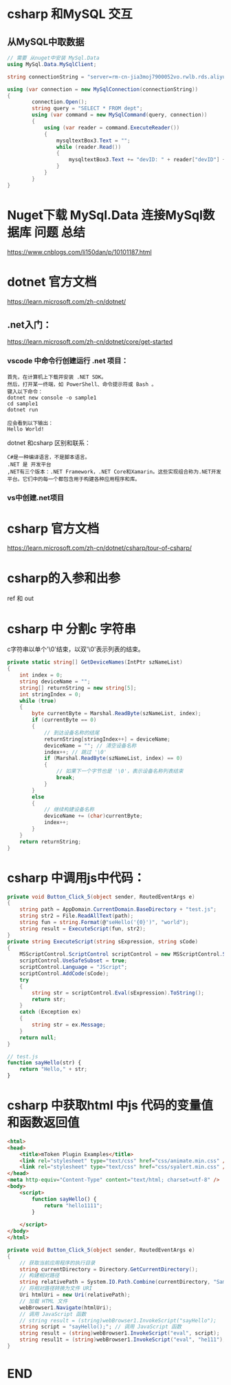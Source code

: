 

# csharp 和MySQL 交互
## 从MySQL中取数据  
```c#
// 需要 从nuget中安装 MySql.Data
using MySql.Data.MySqlClient;

string connectionString = "server=rm-cn-jia3moj7900052vo.rwlb.rds.aliyuncs.com;user=user001;password=kai_123123;database=schools";

using (var connection = new MySqlConnection(connectionString))
{
        connection.Open();
        string query = "SELECT * FROM dept";
        using (var command = new MySqlCommand(query, connection))
        {
            using (var reader = command.ExecuteReader())
            {
                mysqltextBox3.Text = "";
                while (reader.Read())
                {
                    mysqltextBox3.Text += "devID: " + reader["devID"] + ", devNum: " + reader["devNum"];
                }
            }
        }
}
```

# Nuget下载 MySql.Data 连接MySql数据库 问题 总结  
https://www.cnblogs.com/li150dan/p/10101187.html  



# dotnet 官方文档
https://learn.microsoft.com/zh-cn/dotnet/  

## .net入门：  
https://learn.microsoft.com/zh-cn/dotnet/core/get-started    
### vscode 中命令行创建运行 .net 项目：  
```shell
首先，在计算机上下载并安装 .NET SDK。
然后，打开某一终端，如 PowerShell、命令提示符或 Bash 。
键入以下命令：
dotnet new console -o sample1
cd sample1
dotnet run

应会看到以下输出：
Hello World!

```

dotnet 和csharp 区别和联系：  
```shell
C#是一种编译语言，不是脚本语言。  
.NET 是 开发平台
,NET有三个版本：.NET Framework，.NET Core和Xamarin。这些实现组合称为.NET开发平台。它们中的每一个都包含用于构建各种应用程序和库。
```

### vs中创建.net项目  


# csharp 官方文档
https://learn.microsoft.com/zh-cn/dotnet/csharp/tour-of-csharp/  



# csharp的入参和出参  
ref 和 out   

# csharp 中 分割c 字符串
c字符串以单个'\0'结束，以双'\0'表示列表的结束。  
```c#
private static string[] GetDeviceNames(IntPtr szNameList)
{
    int index = 0;
    string deviceName = "";
    string[] returnString = new string[5];
    int stringIndex = 0;
    while (true)
    {
        byte currentByte = Marshal.ReadByte(szNameList, index);
        if (currentByte == 0)
        {
            // 到达设备名称的结尾
            returnString[stringIndex++] = deviceName;
            deviceName = ""; // 清空设备名称
            index++; // 跳过 '\0'
            if (Marshal.ReadByte(szNameList, index) == 0)
            {
                // 如果下一个字节也是 '\0'，表示设备名称列表结束
                break;
            }
        }
        else
        {
            // 继续构建设备名称
            deviceName += (char)currentByte;
            index++;
        }
    }
    return returnString;
}
```


# csharp 中调用js中代码：
```c#
private void Button_Click_5(object sender, RoutedEventArgs e)
{
    string path = AppDomain.CurrentDomain.BaseDirectory + "test.js";
    string str2 = File.ReadAllText(path);
    string fun = string.Format(@"seHello('{0}')", "world");
    string result = ExecuteScript(fun, str2);
}
private string ExecuteScript(string sExpression, string sCode)
{
    MSScriptControl.ScriptControl scriptControl = new MSScriptControl.ScriptControl();
    scriptControl.UseSafeSubset = true;
    scriptControl.Language = "JScript";
    scriptControl.AddCode(sCode);
    try
    {
        string str = scriptControl.Eval(sExpression).ToString();
        return str;
    }
    catch (Exception ex)
    {
        string str = ex.Message;
    }
    return null;
}
```
```js
// test.js  
function sayHello(str) {
    return "Hello," + str;
}
```


# csharp 中获取html 中js 代码的变量值和函数返回值
```html
<html>
<head>
    <title>mToken Plugin Examples</title>
    <link rel="stylesheet" type="text/css" href="css/animate.min.css" />
    <link rel="stylesheet" type="text/css" href="css/syalert.min.css" />
</head>
<meta http-equiv="Content-Type" content="text/html; charset=utf-8" />
<body>
    <script>
        function sayHello() {
            return "hello1111";
        }
        
    </script>
</body>
</html>
```
```c#
private void Button_Click_5(object sender, RoutedEventArgs e)
{
    // 获取当前应用程序的执行目录
    string currentDirectory = Directory.GetCurrentDirectory();
    // 构建相对路径
    string relativePath = System.IO.Path.Combine(currentDirectory, "Sample", "content", "mTokenOperateCer111.html");
    // 将相对路径转换为文件 URI
    Uri htmlUri = new Uri(relativePath);
    // 加载 HTML 文件
    webBrowser1.Navigate(htmlUri);
    // 调用 JavaScript 函数
    // string result = (string)webBrowser1.InvokeScript("sayHello");
    string script = "sayHello();"; // 调用 JavaScript 函数
    string result = (string)webBrowser1.InvokeScript("eval", script);
    string resul1t = (string)webBrowser1.InvokeScript("eval", "he111");
}
```





# END